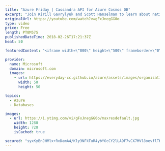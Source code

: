 ```yaml
---
title: "Azure Friday | Cassandra API for Azure Cosmos DB"
excerpt: "Join Kirill Gavrylyuk and Scott Hanselman to learn about native support for Apache Cassandra API in Azure Cosmos DB with wire protocol level compatibility. This support ensures you can continue using your existing application and OSS tools with no code changes and gives you the flexibility to run your"
originalUrl: https://youtube.com/watch?v=gFxJnegGG0o
type: video
price: Free
length: PT8M57S
publishedDateTime: 2018-02-26T17:21:37Z
heat: 50

featuredContent: "<iframe width=\"800\" height=\"500\" frameborder=\"0\" src=\"https://www.youtube.com/embed/gFxJnegGG0o\" allow=\"accelerometer; autoplay; encrypted-media; gyroscope; picture-in-picture\" allowfullscreen></iframe>"

provider:
  name: Microsoft
  domain: microsoft.com
  images:
    - url: https://everyday-cc.github.io/azure/assets/images/organizations/microsoft.com-50x50.jpg
      width: 50
      height: 50

topics:
  - Azure
  - Databases

images:
  - url: https://i.ytimg.com/vi/gFxJnegGG0o/maxresdefault.jpg
    width: 1280
    height: 720
    isCached: true

secured: "syxKyBnJHMlx+RxDamA4/Kly3NFkTuR4ybYOcCY2lLA9F7vCX7MVl8oevflTKDncCkCzehNx18RJGzeXPtZSTiFIR5Scd5YT1SqilJ/bB8bc1uQFa8u9ghYy1EgAKPUd7UcPTX1Ns4XhPjc2titOEvLENe0m3o0jysoAZkkmX5I4PhJp+wIVxy7vYG5OTe+dgBmCI39323G6g7b+xG3d++3ILo3XMxckkxjz4ybDdK1cMIvQLLw1fpAep6d+vFNUWE0hYffasJ5a1FgC1REPn+vWXkjHJsYXbEvsRpLkyIYjDzxGovkP7x5TOOZ5oYSRr+ny8PjPin8mwpcqo7EMPotisIsiLcY+sZGggA2MqIBQD7cBTY056lXy1zkV1UVu/CmeaTa5RiIY+krYBdibjEJTCfqJGxoyiBrsDAhjjlg=;z26149VDf/WjZtJNPBHb2w=="
---
```


